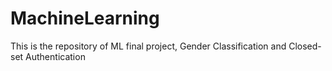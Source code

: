 # MachineLearning
This is the repository of ML final project, Gender Classification and Closed-set Authentication
